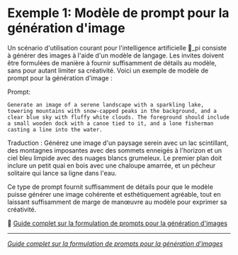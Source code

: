 Exemple 1: Modèle de prompt pour la génération d'image
================================================

Un scénario d'utilisation courant pour l'intelligence artificielle 🦉\_pi consiste à générer des images à l'aide d'un modèle de langage. Les invites doivent être formulées de manière à fournir suffisamment de détails au modèle, sans pour autant limiter sa créativité. Voici un exemple de modèle de prompt pour la génération d'image :

Prompt:
```vbnet
Generate an image of a serene landscape with a sparkling lake, towering mountains with snow-capped peaks in the background, and a clear blue sky with fluffy white clouds. The foreground should include a small wooden dock with a canoe tied to it, and a lone fisherman casting a line into the water.
```
Traduction :
Générez une image d'un paysage serein avec un lac scintillant, des montagnes imposantes avec des sommets enneigés à l'horizon et un ciel bleu limpide avec des nuages blancs grumeleux. Le premier plan doit inclure un petit quai en bois avec une chaloupe amarrée, et un pêcheur solitaire qui lance sa ligne dans l'eau.

Ce type de prompt fournit suffisamment de détails pour que le modèle puisse générer une image cohérente et esthétiquement agréable, tout en laissant suffisamment de marge de manœuvre au modèle pour exprimer sa créativité.

🔗 [Guide complet sur la formulation de prompts pour la génération d'images](https://arxiv.org/abs/2102.01161)

---

*[Guide complet sur la formulation de prompts pour la génération d'images](https://arxiv.org/abs/2102.01161)*